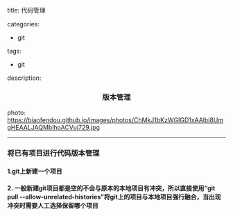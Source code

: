 title: 代码管理

categories: 
- git

tags:
- git

description: <center><h3>版本管理</h3></center>

photo: https://biaofendou.github.io/images/photos/ChMkJ1bKzWGIGD1xAAlbi8UmgHEAALJAQMblhoACVuj729.jpg

---

<!--more-->

### 将已有项目进行代码版本管理

#### 1.git上新建一个项目

#### 2. 一般新建git项目都是空的不会与原本的本地项目有冲突，所以直接使用“git pull --allow-unrelated-histories”将git上的项目与本地项目强行融合，当出现冲突时需要人工选择保留哪个项目



